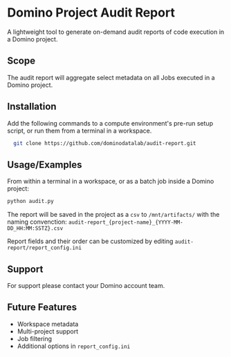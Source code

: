 # Domino Project Audit Report

A lightweight tool to generate on-demand audit reports of code execution in a Domino project. 

## Scope

The audit report will aggregate select metadata on all Jobs executed in a Domino project.

## Installation

Add the following commands to a compute environment's pre-run setup script, or run them from a terminal in a workspace.

```bash
  git clone https://github.com/dominodatalab/audit-report.git
```

## Usage/Examples

From within a terminal in a workspace, or as a batch job inside a Domino project:
```bash
python audit.py
```

The report will be saved in the project as a `csv` to `/mnt/artifacts/` with the naming convenction: `audit-report_{project-name}_{YYYY-MM-DD_HH:MM:SSTZ}.csv`

Report fields and their order can be customized by editing `audit-report/report_config.ini`

## Support

For support please contact your Domino account team.

## Future Features
- Workspace metadata
- Multi-project support
- Job filtering
- Additional options in `report_config.ini`